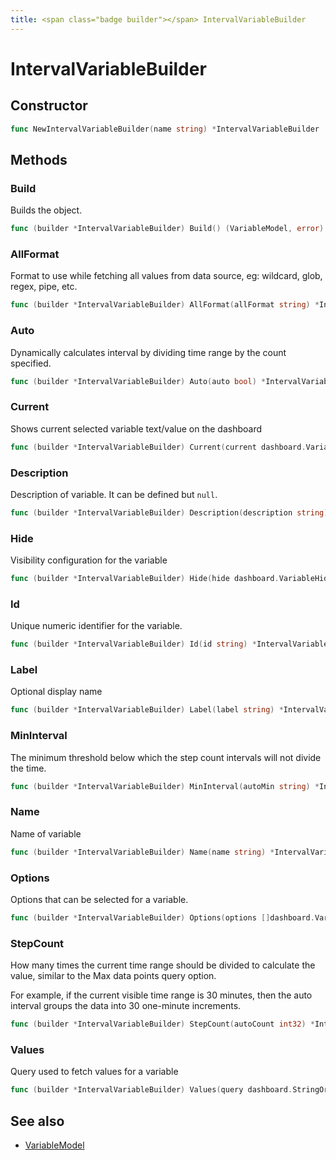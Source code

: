 ```yaml
---
title: <span class="badge builder"></span> IntervalVariableBuilder
---
```

# <span class="badge builder"></span> IntervalVariableBuilder

## Constructor

```go
func NewIntervalVariableBuilder(name string) *IntervalVariableBuilder
```
## Methods

### <span class="badge object-method"></span> Build

Builds the object.

```go
func (builder *IntervalVariableBuilder) Build() (VariableModel, error)
```

### <span class="badge object-method"></span> AllFormat

Format to use while fetching all values from data source, eg: wildcard, glob, regex, pipe, etc.

```go
func (builder *IntervalVariableBuilder) AllFormat(allFormat string) *IntervalVariableBuilder
```

### <span class="badge object-method"></span> Auto

Dynamically calculates interval by dividing time range by the count specified.

```go
func (builder *IntervalVariableBuilder) Auto(auto bool) *IntervalVariableBuilder
```

### <span class="badge object-method"></span> Current

Shows current selected variable text/value on the dashboard

```go
func (builder *IntervalVariableBuilder) Current(current dashboard.VariableOption) *IntervalVariableBuilder
```

### <span class="badge object-method"></span> Description

Description of variable. It can be defined but `null`.

```go
func (builder *IntervalVariableBuilder) Description(description string) *IntervalVariableBuilder
```

### <span class="badge object-method"></span> Hide

Visibility configuration for the variable

```go
func (builder *IntervalVariableBuilder) Hide(hide dashboard.VariableHide) *IntervalVariableBuilder
```

### <span class="badge object-method"></span> Id

Unique numeric identifier for the variable.

```go
func (builder *IntervalVariableBuilder) Id(id string) *IntervalVariableBuilder
```

### <span class="badge object-method"></span> Label

Optional display name

```go
func (builder *IntervalVariableBuilder) Label(label string) *IntervalVariableBuilder
```

### <span class="badge object-method"></span> MinInterval

The minimum threshold below which the step count intervals will not divide the time.

```go
func (builder *IntervalVariableBuilder) MinInterval(autoMin string) *IntervalVariableBuilder
```

### <span class="badge object-method"></span> Name

Name of variable

```go
func (builder *IntervalVariableBuilder) Name(name string) *IntervalVariableBuilder
```

### <span class="badge object-method"></span> Options

Options that can be selected for a variable.

```go
func (builder *IntervalVariableBuilder) Options(options []dashboard.VariableOption) *IntervalVariableBuilder
```

### <span class="badge object-method"></span> StepCount

How many times the current time range should be divided to calculate the value, similar to the Max data points query option.

For example, if the current visible time range is 30 minutes, then the auto interval groups the data into 30 one-minute increments.

```go
func (builder *IntervalVariableBuilder) StepCount(autoCount int32) *IntervalVariableBuilder
```

### <span class="badge object-method"></span> Values

Query used to fetch values for a variable

```go
func (builder *IntervalVariableBuilder) Values(query dashboard.StringOrMap) *IntervalVariableBuilder
```

## See also

 * <span class="badge object-type-struct"></span> [VariableModel](./object-VariableModel.md)
